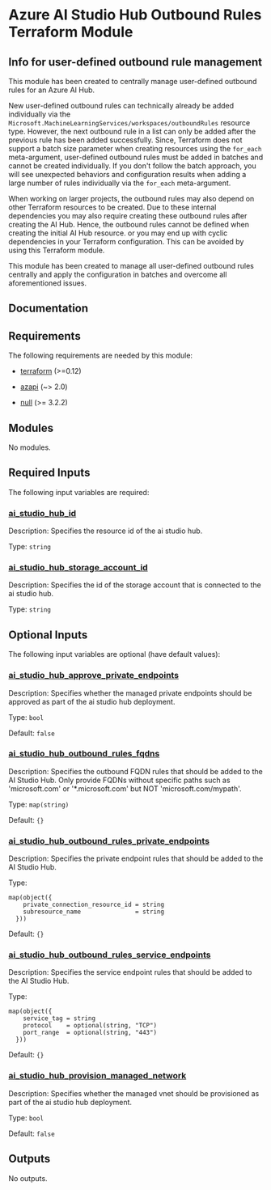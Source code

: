 <!-- BEGIN_TF_DOCS -->
# Azure AI Studio Hub Outbound Rules Terraform Module

## Info for user-defined outbound rule management

This module has been created to centrally manage user-defined outbound rules for an Azure AI Hub.

New user-defined outbound rules can technically already be added individually via the `Microsoft.MachineLearningServices/workspaces/outboundRules` resource type. However, the next outbound rule in a list can only be added after the previous rule has been added successfully. Since, Terraform does not support a batch size parameter when creating resources using the `for_each` meta-argument, user-defined outbound rules must be added in batches and cannot be created individually. If you don't follow the batch approach, you will see unexpected behaviors and configuration results when adding a large number of rules individually via the `for_each` meta-argument.

When working on larger projects, the outbound rules may also depend on other Terraform resources to be created. Due to these internal dependencies you may also require creating these outbound rules after creating the AI Hub. Hence, the outbound rules cannot be defined when creating the initial AI Hub resource. or you may end up with cyclic dependencies in your Terraform configuration. This can be avoided by using this Terraform module.

This module has been created to manage all user-defined outbound rules centrally and apply the configuration in batches and overcome all aforementioned issues.

## Documentation
<!-- markdownlint-disable MD033 -->

## Requirements

The following requirements are needed by this module:

- <a name="requirement_terraform"></a> [terraform](#requirement\_terraform) (>=0.12)

- <a name="requirement_azapi"></a> [azapi](#requirement\_azapi) (~> 2.0)

- <a name="requirement_null"></a> [null](#requirement\_null) (>= 3.2.2)

## Modules

No modules.

<!-- markdownlint-disable MD013 -->
<!-- markdownlint-disable MD034 -->
## Required Inputs

The following input variables are required:

### <a name="input_ai_studio_hub_id"></a> [ai\_studio\_hub\_id](#input\_ai\_studio\_hub\_id)

Description: Specifies the resource id of the ai studio hub.

Type: `string`

### <a name="input_ai_studio_hub_storage_account_id"></a> [ai\_studio\_hub\_storage\_account\_id](#input\_ai\_studio\_hub\_storage\_account\_id)

Description: Specifies the id of the storage account that is connected to the ai studio hub.

Type: `string`

## Optional Inputs

The following input variables are optional (have default values):

### <a name="input_ai_studio_hub_approve_private_endpoints"></a> [ai\_studio\_hub\_approve\_private\_endpoints](#input\_ai\_studio\_hub\_approve\_private\_endpoints)

Description: Specifies whether the managed private endpoints should be approved as part of the ai studio hub deployment.

Type: `bool`

Default: `false`

### <a name="input_ai_studio_hub_outbound_rules_fqdns"></a> [ai\_studio\_hub\_outbound\_rules\_fqdns](#input\_ai\_studio\_hub\_outbound\_rules\_fqdns)

Description: Specifies the outbound FQDN rules that should be added to the AI Studio Hub. Only provide FQDNs without specific paths such as 'microsoft.com' or '*.microsoft.com' but NOT 'microsoft.com/mypath'.

Type: `map(string)`

Default: `{}`

### <a name="input_ai_studio_hub_outbound_rules_private_endpoints"></a> [ai\_studio\_hub\_outbound\_rules\_private\_endpoints](#input\_ai\_studio\_hub\_outbound\_rules\_private\_endpoints)

Description: Specifies the private endpoint rules that should be added to the AI Studio Hub.

Type:

```hcl
map(object({
    private_connection_resource_id = string
    subresource_name               = string
  }))
```

Default: `{}`

### <a name="input_ai_studio_hub_outbound_rules_service_endpoints"></a> [ai\_studio\_hub\_outbound\_rules\_service\_endpoints](#input\_ai\_studio\_hub\_outbound\_rules\_service\_endpoints)

Description: Specifies the service endpoint rules that should be added to the AI Studio Hub.

Type:

```hcl
map(object({
    service_tag = string
    protocol    = optional(string, "TCP")
    port_range  = optional(string, "443")
  }))
```

Default: `{}`

### <a name="input_ai_studio_hub_provision_managed_network"></a> [ai\_studio\_hub\_provision\_managed\_network](#input\_ai\_studio\_hub\_provision\_managed\_network)

Description: Specifies whether the managed vnet should be provisioned as part of the ai studio hub deployment.

Type: `bool`

Default: `false`

## Outputs

No outputs.

<!-- markdownlint-enable -->

<!-- END_TF_DOCS -->